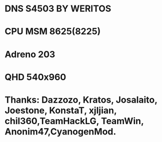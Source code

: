 # DNS S4503 BY WERITOS
# CPU MSM 8625(8225)
# Adreno 203
# QHD 540x960
# Thanks: Dazzozo, Kratos, Josalaito, Joestone, KonstaT, xjljian, chil360,TeamHackLG, TeamWin, Anonim47,CyanogenMod.

